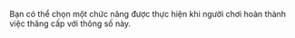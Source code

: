 Bạn có thể chọn một chức năng được thực hiện khi người chơi hoàn thành việc thăng cấp với thông số này.